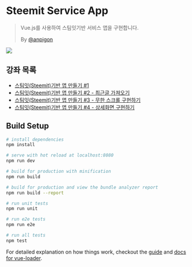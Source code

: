 # Steemit Service App

> Vue.js를 사용하여 스팀잇기반 서비스 앱을 구현합니다.
>
> By [@anpigon](https://steemit.com/@anpigon)

![](https://imgur.com/JyuaZuc.gif)

## 강좌 목록

- [스팀잇(Steemit)기반 앱 만들기 #1](https://steemit.com/kr/@anpigon/steemit-1-10f53977c621e)
- [스팀잇(Steemit)기반 앱 만들기 #2 - 최근글 가져오기](https://steemit.com/kr/@anpigon/steemit-2)
- [스팀잇(Steemit)기반 앱 만들기 #3 - 무한 스크롤 구현하기](https://steemit.com/kr/@anpigon/steemit-3)
- [스팀잇(Steemit)기반 앱 만들기 #4 - 상세화면 구현하기](https://steemit.com/kr/@anpigon/steemit-4)

## Build Setup

``` bash
# install dependencies
npm install

# serve with hot reload at localhost:8080
npm run dev

# build for production with minification
npm run build

# build for production and view the bundle analyzer report
npm run build --report

# run unit tests
npm run unit

# run e2e tests
npm run e2e

# run all tests
npm test
```

For detailed explanation on how things work, checkout the [guide](http://vuejs-templates.github.io/webpack/) and [docs for vue-loader](http://vuejs.github.io/vue-loader).
